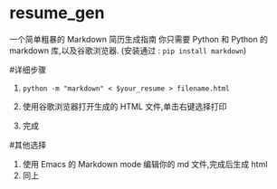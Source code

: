 # resume_gen
一个简单粗暴的 Markdown 简历生成指南
你只需要 Python 和 Python 的 markdown 库,以及谷歌浏览器.
(安装通过 : `pip install markdown`)

#详细步骤
1. `python -m "markdown" < $your_resume > filename.html`

2. 使用谷歌浏览器打开生成的 HTML 文件,单击右键选择打印

3. 完成

#其他选择
1. 使用 Emacs 的 Markdown mode 编辑你的 md 文件,完成后生成 html
2. 同上
